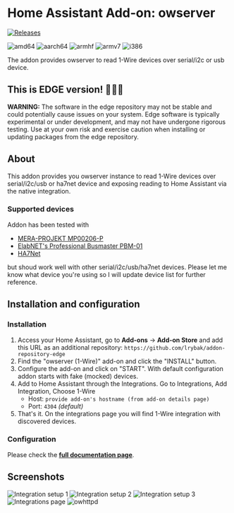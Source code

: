 # Home Assistant Add-on: owserver

[![Releases][version]][releases]

![amd64][amd64-shield]
![aarch64][aarch64-shield]
![armhf][armhf-shield]
![armv7][armv7-shield]
![i386][i386-shield]

The addon provides owserver to read 1-Wire devices over serial/i2c or usb device.

## This is EDGE version! 🔧🔧🔧
**WARNING:** The software in the edge repository may not be stable and could potentially cause issues on your system. Edge software is typically experimental or under development, and may not have undergone rigorous testing. Use at your own risk and exercise caution when installing or updating packages from the edge repository.

## About

This addon provides you owserver instance to read 1-Wire devices over serial/i2c/usb or ha7net device and exposing reading to Home Assistant via the native integration.

### Supported devices
Addon has been tested with
- [MERA-PROJEKT MP00206-P](http://www.meraprojekt.com.pl/mp00206-p.html)
- [ElabNET's Professional Busmaster PBM-01](https://shop.elabnet.de/en/1-wire/series/h/1-wire-professional-bus-master-pbm01-usb_812_2073)
- [HA7Net](https://www.embeddeddatasystems.com/HA7Net--Ethernet-1-Wire-Host-Adapter_p_22.html) 

but shoud work well with other serial/i2c/usb/ha7net devices. Please let me know what device you're using so I will update device list for further reference.

## Installation and configuration

### Installation

1. Access your Home Assistant, go to **Add-ons** -> **Add-on Store** and add this URL as an additional repository: 
`https://github.com/lrybak/addon-repository-edge`
1. Find the "owserver (1-Wire)" add-on and click the "INSTALL" button.
1. Configure the add-on and click on "START". With default configuration addon starts with fake (mocked) devices.
1. Add to Home Assistant through the Integrations. Go to Integrations, Add Integration, Choose 1-Wire
    - Host: `provide add-on's hostname (from add-on details page)`
    - Port: `4304` _(default)_
1. That's it. On the integrations page you will find 1-Wire integration with discovered devices.

### Configuration
Please check the **[full documentation page](https://github.com/lrybak/hassio-owserver/blob/master/DOCS.md)**.

## Screenshots

![Integration setup 1](https://github.com/lrybak/hassio-owserver/raw/master/images/screenshot_setup1.png)
![Integration setup 2](https://github.com/lrybak/hassio-owserver/raw/master/images/screenshot_setup2.png)
![Integration setup 3](https://github.com/lrybak/hassio-owserver/raw/master/images/screenshot_setup3.jpg)
![Integrations page](https://github.com/lrybak/hassio-owserver/raw/master/images/screenshot_integrations.jpg)
![owhttpd](https://github.com/lrybak/hassio-owserver/raw/master/images/screenshot_owhttpd.jpg)

[version]: https://img.shields.io/badge/version-0a0476f-blue.svg
[releases]: https://github.com/lrybak/hassio-owserver/releases
[addons-repository]: https://github.com/lrybak/addon-repository
[addons-repository-beta]: https://github.com/lrybak/addon-repository-beta
[addons-repository-edge]: https://github.com/lrybak/addon-repository-edge

[amd64-shield]: https://img.shields.io/badge/amd64-yes-green.svg
[aarch64-shield]: https://img.shields.io/badge/aarch64-yes-green.svg
[armhf-shield]: https://img.shields.io/badge/armhf-yes-green.svg
[armv7-shield]: https://img.shields.io/badge/armv7-yes-green.svg
[i386-shield]: https://img.shields.io/badge/i386-no-red.svg